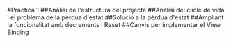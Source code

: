 #Pràctica 1
##Anàlisi de l'estructura del projecte
##Análisi del clicle de vida i el problema de la pèrdua d'estat
##Solució a la pèrdua d'estat
##Ampliant la funcionalitat amb decrements i Reset
##Canvis per implementar el View Binding
